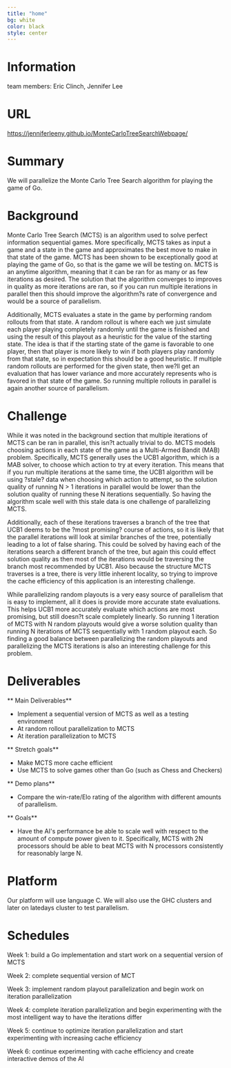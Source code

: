 ```yaml
---
title: "home"
bg: white  
color: black
style: center
---
```


# Information

team members: Eric Clinch, Jennifer Lee

# URL
https://jenniferleeny.github.io/MonteCarloTreeSearchWebpage/

# Summary
We will parallelize the Monte Carlo Tree Search algorithm for playing the game of Go. 

# Background

Monte Carlo Tree Search (MCTS) is an algorithm used to solve perfect information sequential games. More specifically, MCTS takes as input a game and a state in the game and approximates the best move to make in that state of the game. MCTS has been shown to be exceptionally good at playing the game of Go, so that is the game we will be testing on.  MCTS is an anytime algorithm, meaning that it can be ran for as many or as few iterations as desired. The solution that the algorithm converges to improves in quality as more iterations are ran, so if you can run multiple iterations in parallel then this should improve the algorithm?s rate of convergence and would be a source of parallelism. 

Additionally, MCTS evaluates a state in the game by performing random rollouts from that state. A random rollout is where each we just simulate each player playing completely randomly until the game is finished and using the result of this playout as a heuristic for the value of the starting state. The idea is that if the starting state of the game is favorable to one player, then that player is more likely to win if both players play randomly from that state, so in expectation this should be a good heuristic. If multiple random rollouts are performed for the given state, then we?ll get an evaluation that has lower variance and more accurately represents who is favored in that state of the game. So running multiple rollouts in parallel is again another source of parallelism.

# Challenge

While it was noted in the background section that multiple iterations of MCTS can be ran in parallel, this isn?t actually trivial to do. MCTS models choosing actions in each state of the game as a Multi-Armed Bandit (MAB) problem. Specifically, MCTS generally uses the UCB1 algorithm, which is a MAB solver, to choose which action to try at every iteration. This means that if you run multiple iterations at the same time, the UCB1 algorithm will be using ?stale? data when choosing which action to attempt, so the solution quality of running N > 1 iterations in parallel would be lower than the solution quality of running these N iterations sequentially. So having the algorithm scale well with this stale data is one challenge of parallelizing MCTS.

 Additionally, each of these iterations traverses a branch of the tree that UCB1 deems to be the ?most promising? course of actions, so it is likely that the parallel iterations will look at similar branches of the tree, potentially leading to a lot of false sharing. This could be solved by having each of the iterations search a different branch of the tree, but again this could effect solution quality as then most of the iterations would be traversing the branch most recommended by UCB1. Also because the structure MCTS traverses is a tree, there is very little inherent locality, so trying to improve the cache efficiency of this application is an interesting challenge.
 
 While parallelizing random playouts is a very easy source of parallelism that is easy to implement, all it does is provide more accurate state evaluations. This helps UCB1 more accurately evaluate which actions are most promising, but still doesn?t scale completely linearly. So running 1 iteration of MCTS with N random playouts would give a worse solution quality than running N iterations of MCTS sequentially with 1 random playout each. So finding a good balance between parallelizing the random playouts and parallelizing the MCTS iterations is also an interesting challenge for this problem.

# Deliverables

** Main Deliverables**
* Implement a sequential version of MCTS as well as a testing environment
* At random rollout parallelization to MCTS
* At iteration parallelization to MCTS

** Stretch goals**
* Make MCTS more cache efficient
* Use MCTS to solve games other than Go (such as Chess and Checkers)

** Demo plans**
* Compare the win-rate/Elo rating of the algorithm with different amounts of parallelism.

** Goals**
* Have the AI's performance be able to scale well with respect to the amount of compute power given to it. Specifically, MCTS with 2N processors should be able to beat MCTS with N processors consistently for reasonably large N.

# Platform

Our platform will use language C. We will also use the GHC clusters and later on latedays cluster to test parallelism. 

# Schedules
Week 1: build a Go implementation and start work on a sequential version of MCTS

Week 2: complete sequential version of MCT

Week 3: implement random playout parallelization and begin work on iteration parallelization

Week 4: complete iteration parallelization and begin experimenting with the most intelligent way to have the iterations differ

Week 5: continue to optimize iteration parallelization and start experimenting with increasing cache efficiency

Week 6: continue experimenting with cache efficiency and create interactive demos of the AI
